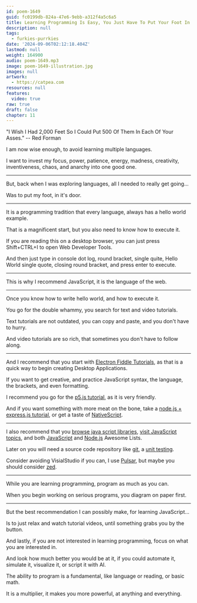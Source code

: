 ```yaml
---
id: poem-1649
guid: fc0199db-824a-47e6-9ebb-a312f4a5c6a5
title: Learning Programming Is Easy, You Just Have To Put Your Foot In The Door
description: null
tags:
  - furkies-purrkies
date: '2024-09-06T02:12:18.404Z'
lastmod: null
weight: 164900
audio: poem-1649.mp3
image: poem-1649-illustration.jpg
images: null
artwork:
  - https://catpea.com
resources: null
features:
  video: true
raw: true
draft: false
chapter: 11
---
```


"I Wish I Had 2,000 Feet So I Could Put 500 Of Them In Each Of Your Asses."
-- Red Forman

I am now wise enough,
to avoid learning multiple languages.

I want to invest my focus, power, patience, energy, madness,
creativity, inventiveness, chaos, and anarchy into one good one.

---

But, back when I was exploring languages,
all I needed to really get going...

Was to put my foot,
in it's door.

---

It is a programming tradition that every language,
always has a hello world example.

That is a magnificent start,
but you also need to know how to execute it.

If you are reading this on a desktop browser,
you can just press Shift+CTRL+I to open Web Developer Tools.

And then just type in console dot log, round bracket, single quite,
Hello World single quote, closing round bracket, and press enter to execute.

---

This is why I recommend JavaScript,
it is the language of the web.

---

Once you know how to write hello world,
and how to execute it.

You go for the double whammy,
you search for text and video tutorials.

Text tutorials are not outdated,
you can copy and paste, and you don't have to hurry.

And video tutorials are so rich,
that sometimes you don't have to follow along.

---

And I recommend that you start with [Electron Fiddle Tutorials][1],
as that is a quick way to begin creating Desktop Applications.

If you want to get creative, and practice JavaScript syntax,
the language, the brackets, and even formatting.

I recommend you go for the [p5.js tutorial][2],
as it is very friendly.

And if you want something with more meat on the bone,
take a [node.js + express.js tutorial][3], or get a taste of [NativeScript][4].

---

I also recommend that you [browse java script libraries][5], [visit JavaScript topics][6],
and both [JavaScript][7] and [Node.js][8] Awesome Lists.

Later on you will need a source code repository like [git][9],
a [unit testing][10].

Consider avoiding VisialStudio if you can,
I use [Pulsar][11], but maybe you should consider [zed][12].

---

While you are learning programming,
program as much as you can.

When you begin working on serious programs,
you diagram on paper first.

---

But the best recommendation I can possibly make,
for learning JavaScript...

Is to just relax and watch tutorial videos,
until something grabs you by the button.

And lastly, if you are not interested in learning programming,
focus on what you are interested in.

And look how much better you would be at it,
if you could automate it, simulate it, visualize it, or script it with AI.

The ability to program is a fundamental,
like language or reading, or basic math.

It is a multiplier,
it makes you more powerful, at anything and everything.

[1]: https://www.youtube.com/results?search_query=electron+fiddle
[2]: https://www.youtube.com/watch?v=HerCR8bw_GE&list=PLRqwX-V7Uu6Zy51Q-x9tMWIv9cueOFTFA
[3]: https://www.youtube.com/results?search_query=express.js+tutorial
[4]: https://www.youtube.com/results?search_query=NativeScript+tutorial
[5]: https://github.com/search?q=language%3AJavaScript+stars%3A%3E1000+&type=repositories&s=stars&o=desc
[6]: https://github.com/topics/javascript
[7]: https://github.com/sorrycc/awesome-javascript
[8]: https://github.com/sindresorhus/awesome-nodejs
[9]: https://gogs.io/
[10]: https://www.npmjs.com/package/@cucumber/cucumber
[11]: https://pulsar-edit.dev/
[12]: https://zed.dev/
